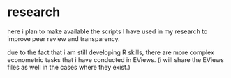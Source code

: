 # research

here i plan to make available the scripts I have used in my research to improve peer review and transparency. 

due to the fact that i am still developing R skills, there are more complex econometric tasks that i have conducted in EViews.
(i will share the EViews files as well in the cases where they exist.) 
